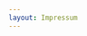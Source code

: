 ```yaml
---
layout: Impressum
---
```


<script type="text/javascript">
    ajaxload('/Impressum/Statistiken/');
</script>
